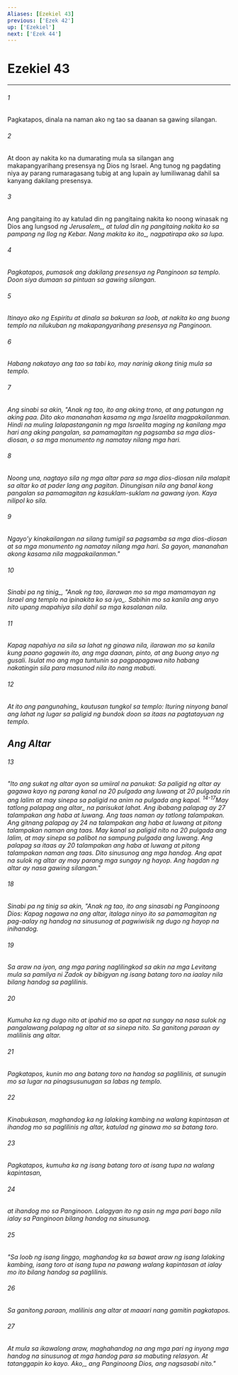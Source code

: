 ```yaml
---
Aliases: [Ezekiel 43]
previous: ['Ezek 42']
up: ['Ezekiel']
next: ['Ezek 44']
---
```

# Ezekiel 43

***






















###### 1 










Pagkatapos, dinala na naman ako ng tao sa daanan sa gawing silangan. 





















###### 2 










At doon ay nakita ko na dumarating mula sa silangan ang makapangyarihang presensya ng Dios ng Israel. Ang tunog ng pagdating niya ay parang rumaragasang tubig at ang lupain ay lumiliwanag dahil sa kanyang dakilang presensya. 





















###### 3 










Ang pangitaing ito ay katulad din ng pangitaing nakita ko noong winasak ng Dios ang lungsod <i class="trans-change">ng Jerusalem_, at tulad din ng pangitaing nakita ko sa pampang ng Ilog ng Kebar. <i class="trans-change">Nang makita ko ito_, nagpatirapa ako sa lupa. 





















###### 4 










Pagkatapos, pumasok ang dakilang presensya ng Panginoon sa templo. Doon siya dumaan sa pintuan sa gawing silangan. 





















###### 5 










Itinayo ako ng Espiritu at dinala sa bakuran sa loob, at nakita ko ang buong templo na nilukuban ng makapangyarihang presensya ng Panginoon. 





















###### 6 










Habang nakatayo ang tao sa tabi ko, may narinig akong tinig mula sa templo. 





















###### 7 










Ang sinabi sa akin, "Anak ng tao, ito ang aking trono, at ang patungan ng aking paa. Dito ako mananahan kasama ng mga Israelita magpakailanman. Hindi na muling lalapastanganin ng mga Israelita maging ng kanilang mga hari ang aking pangalan, sa pamamagitan ng pagsamba sa mga dios-diosan, o sa mga monumento ng namatay nilang mga hari. 





















###### 8 










Noong una, nagtayo sila ng mga altar para sa mga dios-diosan nila malapit sa altar ko at pader lang ang pagitan. Dinungisan nila ang banal kong pangalan sa pamamagitan ng kasuklam-suklam na gawang iyon. Kaya nilipol ko sila. 





















###### 9 










Ngayoʼy kinakailangan na silang tumigil sa pagsamba sa mga dios-diosan at sa mga monumento ng namatay nilang mga hari. Sa gayon, mananahan akong kasama nila magpakailanman." 





















###### 10 










<i class="trans-change">Sinabi pa ng tinig_, "Anak ng tao, ilarawan mo sa mga mamamayan ng Israel ang templo <i class="trans-change">na ipinakita ko sa iyo_. Sabihin mo sa kanila ang anyo nito upang mapahiya sila dahil sa mga kasalanan nila. 





















###### 11 










Kapag napahiya na sila sa lahat ng ginawa nila, ilarawan mo sa kanila kung paano gagawin ito, ang mga daanan, pinto, at ang buong anyo ng gusali. Isulat mo ang mga tuntunin sa pagpapagawa nito habang nakatingin sila para masunod nila ito nang mabuti. 





















###### 12 










At ito ang <i class="trans-change">pangunahing_ kautusan tungkol sa templo: Ituring ninyong banal ang lahat ng lugar sa paligid ng bundok doon sa itaas na pagtatayuan ng templo.

## Ang Altar 





















###### 13 










"Ito ang sukat ng altar ayon sa umiiral na panukat: Sa paligid ng altar ay gagawa kayo ng parang kanal na 20 pulgada ang luwang at 20 pulgada rin ang lalim at may sinepa sa paligid na anim na pulgada ang kapal. <sup class="versenum">14-17</sup><i class="trans-change">May tatlong palapag ang altar_ na parisukat lahat. Ang ibabang palapag ay 27 talampakan ang haba at luwang. Ang taas naman ay tatlong talampakan. Ang gitnang palapag ay 24 na talampakan ang haba at luwang at pitong talampakan naman ang taas. May kanal sa paligid nito na 20 pulgada ang lalim, at may sinepa sa palibot na sampung pulgada ang luwang. Ang palapag sa itaas ay 20 talampakan ang haba at luwang at pitong talampakan naman ang taas. Dito sinusunog ang mga handog. Ang apat na sulok ng altar ay may parang mga sungay ng hayop. Ang hagdan ng altar ay nasa gawing silangan." 





















###### 18 










Sinabi pa ng tinig sa akin, "Anak ng tao, ito ang sinasabi ng Panginoong Dios: Kapag nagawa na ang altar, italaga ninyo ito sa pamamagitan ng pag-aalay ng handog na sinusunog at pagwiwisik ng dugo ng hayop na inihandog. 





















###### 19 










Sa araw na iyon, ang mga paring naglilingkod sa akin na mga Levitang mula sa pamilya ni Zadok ay bibigyan ng isang batang toro na iaalay nila bilang handog sa paglilinis. 





















###### 20 










Kumuha ka ng dugo nito at ipahid mo sa apat na sungay na nasa sulok ng pangalawang palapag ng altar at sa sinepa nito. Sa ganitong paraan ay malilinis ang altar. 





















###### 21 










Pagkatapos, kunin mo ang batang toro na handog sa paglilinis, at sunugin mo sa lugar na pinagsusunugan sa labas ng templo. 





















###### 22 










Kinabukasan, maghandog ka ng lalaking kambing na walang kapintasan at ihandog mo sa paglilinis ng altar, katulad ng ginawa mo sa batang toro. 





















###### 23 










Pagkatapos, kumuha ka ng isang batang toro at isang tupa na walang kapintasan, 





















###### 24 










at ihandog mo sa Panginoon. Lalagyan ito ng asin ng mga pari bago nila ialay sa Panginoon bilang handog na sinusunog. 





















###### 25 










"Sa loob ng isang linggo, maghandog ka sa bawat araw ng isang lalaking kambing, isang toro at isang tupa na pawang walang kapintasan at ialay mo ito bilang handog sa paglilinis. 





















###### 26 










Sa ganitong paraan, malilinis ang altar at maaari nang gamitin pagkatapos. 





















###### 27 










At mula sa ikawalong araw, maghahandog na ang mga pari ng inyong mga handog na sinusunog at mga handog para sa mabuting relasyon. At tatanggapin ko kayo. <i class="trans-change">Ako,_ ang Panginoong Dios, ang nagsasabi nito."
